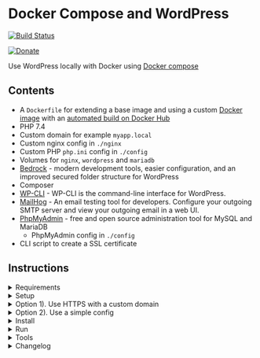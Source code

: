
# Docker Compose and WordPress

[![Build Status](https://travis-ci.org/urre/wordpress-nginx-docker-compose.svg?branch=master)](https://travis-ci.org/urre/wordpress-nginx-docker-compose)

[![Donate](https://img.shields.io/badge/Donation-green?logo=paypal&label=Paypal)](https://www.paypal.me/urbansanden)

Use WordPress locally with Docker using [Docker compose](https://docs.docker.com/compose/)

## Contents

+ A `Dockerfile` for extending a base image and using a custom [Docker image](https://github.com/urre/wordpress-nginx-docker-compose-image) with an [automated build on Docker Hub](https://cloud.docker.com/repository/docker/urre/wordpress-nginx-docker-compose-image)
+ PHP 7.4
+ Custom domain for example `myapp.local`
+ Custom nginx config in `./nginx`
+ Custom PHP `php.ini` config in `./config`
+ Volumes for `nginx`, `wordpress` and `mariadb`
+ [Bedrock](https://roots.io/bedrock/) - modern development tools, easier configuration, and an improved secured folder structure for WordPress
+ Composer
+ [WP-CLI](https://wp-cli.org/) - WP-CLI is the command-line interface for WordPress.
+ [MailHog](https://github.com/mailhog/MailHog) - An email testing tool for developers. Configure your outgoing SMTP server and view your outgoing email in a web UI.
+ [PhpMyAdmin](https://www.phpmyadmin.net/) - free and open source administration tool for MySQL and MariaDB
	- PhpMyAdmin config in `./config`
+ CLI script to create a SSL certificate

## Instructions

<details>
 <summary>Requirements</summary>

+ [Docker](https://www.docker.com/get-started)
+ [mkcert](https://github.com/FiloSottile/mkcert) for creating the SSL cert.

Install mkcert:

```
brew install mkcert
brew install nss # if you use Firefox
```

</details>

<details>
 <summary>Setup</summary>

 ### Setup Environment variables
 Easily set your own local domain, db settings and more. Start by creating `.env` files, like the examples below.

#### For Docker and the CLI script

Copy `.env-example` in the project root to `.env` and edit your preferences.

Example:

```dotenv
IP=127.0.0.1
APP_NAME=myapp
DOMAIN="myapp.local"
DB_HOST=mysql
DB_NAME=myapp
DB_ROOT_PASSWORD=password
DB_TABLE_PREFIX=wp_
```

#### For WordPress

Edit `./src/.env.example` to your needs. During the `composer create-project` command described below, an `./src/.env` will be created.
</details>

<details>
 <summary>Option 1). Use HTTPS with a custom domain</summary>

Create a SSL cert:

```shell
cd cli
./create-cert.sh
```

> Note: mkcert needs to be installed.

This script will create a locally-trusted development certificates. It requires no configuration.

### Windows

[Follow the instructions](https://github.com/FiloSottile/mkcert#windows)

### Linux

[Follow the instructions](https://github.com/FiloSottile/mkcert#linux)

</details>

<details>
 <summary>Option 2). Use a simple config</summary>

1. Edit `nginx/default.conf.conf` to use this simpler config.

```shell
server {
    listen 80;

    root /var/www/html/web;
    index index.php;

    access_log /var/log/nginx/access.log;
    error_log /var/log/nginx/error.log;

    client_max_body_size 100M;

    location / {
        try_files $uri $uri/ /index.php?$args;
    }

    location ~ \.php$ {
        try_files $uri =404;
        fastcgi_split_path_info ^(.+\.php)(/.+)$;
        fastcgi_pass wordpress:9000;
        fastcgi_index index.php;
        include fastcgi_params;
        fastcgi_param SCRIPT_FILENAME $document_root$fastcgi_script_name;
        fastcgi_param PATH_INFO $fastcgi_path_info;
    }
}

```

2. Edit the nginx service in `docker-compose.yml` to use port 80. 443 is not needed now.

```shell
  nginx:
    image: nginx:latest
    container_name: ${APP_NAME}-nginx
    ports:
      - '80:80'

```

3. Edit `./src/.env-example` and set

```
WP_HOME='http://localhost'
```

3. Run using `docker-compose up`
4. Open [http://localhost/](http://localhost/)


</details>

<details>
 <summary>Install</summary>

```shell
docker-compose run composer create-project
```

</details>

<details>
 <summary>Run</summary>

```shell
docker-compose up
```

Docker Compose will now start all the services for you:

```shell
Starting myapp-mysql    ... done
Starting myapp-composer ... done
Starting myapp-phpmyadmin ... done
Starting myapp-wordpress  ... done
Starting myapp-nginx      ... done
Starting myapp-mailhog    ... done
```

🚀 Open [https://myapp.local](https://myapp.local) in your browser

## PhpMyAdmin

PhpMyAdmin comes installed as a service in docker-compose.

🚀 Open [http://127.0.0.1:8082/](http://127.0.0.1:8082/) in your browser

## MailHog

MailHog comes installed as a service in docker-compose.

🚀 Open [http://0.0.0.0:8025/](http://0.0.0.0:8025/) in your browser

</details>

<details>
 <summary>Tools</summary>

### Update WordPress Core and Composer packages (plugins/themes)

```shell
docker-compose run composer update
```

#### Use WP-CLI

```shell
docker exec -it myapp-wordpress bash
```

Login to the container

```shell
wp search-replace https://olddomain.com https://newdomain.com --allow-root
```

Run a wp-cli command

> You can use this command first after you've installed WordPress using Composer as the example above.

### Update plugins and themes from wp-admin?

You can, but I recommend to use Composer for this only. But to enable this edit `./src/config/environments/development.php` (for example to use it in Dev)

```shell
Config::define('DISALLOW_FILE_EDIT', false);
Config::define('DISALLOW_FILE_MODS', false);
```

### Useful Docker Commands

When making changes to the Dockerfile, use:

```bash
docker-compose up -d --force-recreate --build
```

Login to the docker container

```shell
docker exec -it myapp-wordpress bash
```

Stop

```shell
docker-compose stop
```

Down (stop and remove)

```shell
docker-compose down
```

Cleanup

```shell
docker-compose rm -v
```

Recreate

```shell
docker-compose up -d --force-recreate
```

Rebuild docker container when Dockerfile has changed

```shell
docker-compose up -d --force-recreate --build
```
</details>

<details>
 <summary>Changelog</summary>

#### 2021-03-02
- Fixed a misstake so instead of `./src/.env-example`, it should be `./src/.env.example`.
#### 2021-01-02
- Use `NGINX_ENVSUBST_TEMPLATE_SUFFIX`. Use a template and better substution of ENV variables in nginx config.
#### 2020-10-04
- Added mariadb-client (Solves [#54](https://github.com/urre/wordpress-nginx-docker-compose/issues/54))
#### 2020-09-15
- Updated Bedrock. Update WordPress to 5.5.1 and other composer updates.
#### 2020-07-12
- Added Mailhog. Thanks [@mortensassi](https://github.com/mortensassi)
#### 2020-05-03
- Added nginx gzip compression
#### 2020-04-19
- Added Windows support for creating SSH cert, trusting it and setting up the host file entry. Thanks to [@styssi](https://github.com/styssi)
#### 2020-04-12
- Remove port number from `DB_HOST`. Generated database connection error in macOS Catalina. Thanks to [@nirvanadev](https://github.com/nirvanadev)
- Add missing ENV variable from mariadb Thanks to [@vonwa](https://github.com/vonwa)
#### 2020-03-26
- Added phpMyAdmin config.Thanks to [@titoffanton](https://github.com/titoffanton)
#### 2020-02-06
- Readme improvements. Explain `/etc/hosts` better
#### 2020-01-30
- Use `Entrypoint` command in Docker Compose to replace the domain name in the nginx config. Removing the need to manually edit the domain name in the nginx conf. Now using the `.env` value `DOMAIN`
- Added APP_NAME in `.env-example` Thanks to [@Dave3o3](https://github.com/Dave3o3)
#### 2020-01-11
- Added `.env` support for specifying your own app name, domain etc in Docker and cli scripts.
- Added phpMyAdmin. Visit [http://127.0.0.1:8080/](http://127.0.0.1:8080/)

#### 2019-08-02
- Added Linux support. Thanks to [@faysal-ishtiaq](https://github.com/faysal-ishtiaq).

</details>
